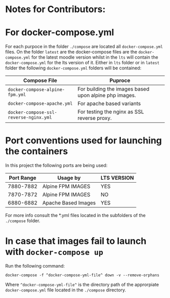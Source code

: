 # Notes for Contributors:

# For docker-compose.yml
For each purpoce in the folder `./compose` are located all `docker-compose.yml` files. On the folder `latest` are the docker-compose files are the `docker-compose.yml` for the latest moodle version whilst in the `lts` will contain the `docker-compose.yml` for the lts version of it. Either in `lts` folder or in `latest` folder the following `docker-compose.yml` folders will be contained:

Compose File | Puproce
--- | ---
`docker-compose-alpine-fpm.yml` | For building the images based upon alpine php images.
`docker-compose-apache.yml` | For apache based variants
`docker-compose-ssl-reverse-nginx.yml` | For testing the nginx as SSL reverse proxy.

# Port conventions used for launching the containers

In this project the following ports are being used:

Port Range | Usage by | LTS VERSION
--- | --- | ---
7880-7882 | Alpine FPM IMAGES | YES
7870-7872 | Alpine FPM IMAGES | NO
6880-6882 | Apache Based Images | YES

For more info consult the *.yml files located in the subfolders of the `./compose` folder.

# In case that images fail to launch with `docker-compose up`

Run the following command:

```
docker-compose -f ^docker-compose-yml-file^ down -v --remove-orphans
```
Where `^docker-compose-yml-file^` is the directory path of the approrpiate `docker-compose.yml` file located in the `./compose` directory.